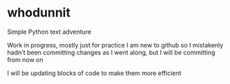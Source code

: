 # whodunnit
Simple Python text adventure


Work in progress, mostly just for practice
I am new to github so I mistakenly hadn't been committing changes as I went along,
but I will be committing from now on

I will be updating blocks of code to make them more efficient
